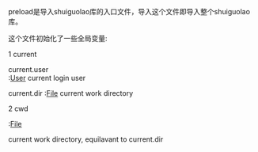preload是导入shuiguolao库的入口文件，导入这个文件即导入整个shuiguolao库。

这个文件初始化了一些全局变量:

1 current

current.user   
:[User](./User-guid.md)
current login user

current.dir
:[File](./File-guid.md)
current work directory

2 cwd

:[File](./File-guide.md)

current work directory, equilavant to current.dir

